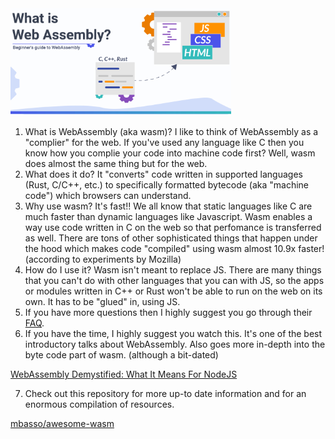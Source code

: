 <img src="./graphics/WebAssembly.png" width=70%>

1. What is WebAssembly (aka wasm)?
   I like to think of WebAssembly as a "complier" for the web. If you've used any language like C then you know how you complie your code into machine code first? Well, wasm does almost the same thing but for the web.
2. What does it do?
   It "converts" code written in supported languages (Rust, C/C++, etc.) to specifically formatted bytecode (aka "machine code") which browsers can understand.
3. Why use wasm?
   It's fast!!
   We all know that static languages like C are much faster than dynamic languages like Javascript. Wasm enables a way use code written in C on the web so that perfomance is transferred as well.
   There are tons of other sophisticated things that happen under the hood which makes code "compiled" using wasm almost 10.9x faster! (according to experiments by Mozilla)
4. How do I use it?
   Wasm isn't meant to replace JS. There are many things that you can't do with other languages that you can with JS, so the apps or modules written in C++ or Rust won't be able to run on the web on its own. It has to be "glued" in, using JS.
5. If you have more questions then I highly suggest you go through their [FAQ](https://webassembly.org/docs/faq/).
6. If you have the time, I highly suggest you watch this. It's one of the best introductory talks about WebAssembly. Also goes more in-depth into the byte code part of wasm. (although a bit-dated)

[WebAssembly Demystified: What It Means For NodeJS](https://www.youtube.com/watch?v=2TdySRdQHOo)

7. Check out this repository for more up-to date information and for an enormous compilation of resources.

[mbasso/awesome-wasm](https://github.com/mbasso/awesome-wasm)
